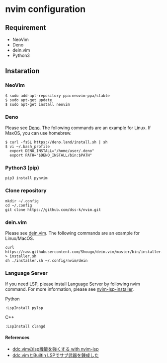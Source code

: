 # nvim configuration

## Requirement

- NeoVim
- Deno
- dein.vim
- Python3

## Instaration

### NeoVim

```
$ sudo add-apt-repository ppa:neovim-ppa/stable
$ sudo apt-get update
$ sudo apt-get install neovim
```

### Deno

Please see [Deno](https://deno.land/). The following commands are an example for Linux. If MaxOS, you can use homebrew.

```
$ curl -fsSL https://deno.land/install.sh | sh
$ vi ~/.bash_profile
  export DENO_INSTALL="/home/user/.deno"
  export PATH="$DENO_INSTALL/bin:$PATH"
```

### Python3 (pip)

```
pip3 install pynvim
```

### Clone repository

```
mkdir ~/.config
cd ~/.config
git clone https://github.com/dss-k/nvim.git
```

### dein.vim

Please see [dein.vim](https://github.com/Shougo/dein.vim). The following commands are an example for Linux/MacOS.
```
curl https://raw.githubusercontent.com/Shougo/dein.vim/master/bin/installer.sh > installer.sh
sh ./installer.sh ~/.config/nvim/dein
```


### Language Server

If you need LSP, please install Language Server by following nvim command.
For more information, please see [nvim-lsp-installer](https://github.com/williamboman/nvim-lsp-installer).

Python
```
:LspInstall pylsp
```

C++
```
:LspInstall clangd
```

#### References
- [ddc.vimのlsp機能を強くする with nvim-lsp](https://zenn.dev/matsui54/articles/2021-09-03-ddc-lsp)
- [ddc.vimとBuiltin LSPでサブ武器を錬成した](https://riq0h.jp/2021/09/15/084023/)
